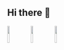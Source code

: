 ## Hi there 👋

<img src="https://cdn.jsdelivr.net/gh/devicons/devicon@latest/icons/javascript/javascript-original.svg" heigth="10%" width="10%" />
<img src="https://cdn.jsdelivr.net/gh/devicons/devicon@latest/icons/react/react-original.svg" heigth="10%" width="10%"/>
<img src="https://cdn.jsdelivr.net/gh/devicons/devicon@latest/icons/tailwindcss/tailwindcss-original-wordmark.svg" heigth="10%" width="10%" />
          
